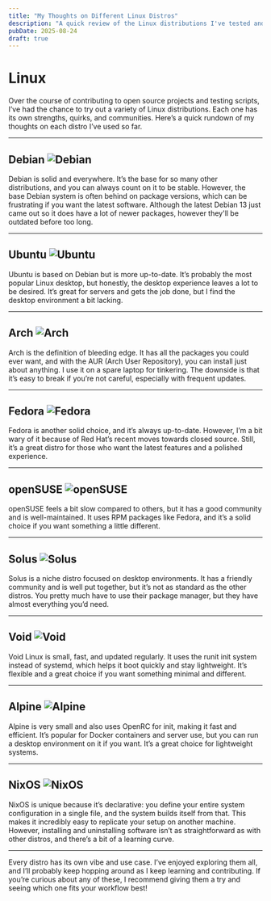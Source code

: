 ```yaml
---
title: "My Thoughts on Different Linux Distros"
description: "A quick review of the Linux distributions I've tested and what stands out about each."
pubDate: 2025-08-24
draft: true
---
```

# Linux

Over the course of contributing to open source projects and testing scripts, I’ve had the chance to try out a variety of Linux distributions. Each one has its own strengths, quirks, and communities. Here’s a quick rundown of my thoughts on each distro I’ve used so far.

---

## Debian ![Debian](https://avatars.githubusercontent.com/u/1854028?s=48&v=4)

Debian is solid and everywhere. It’s the base for so many other distributions, and you can always count on it to be stable. However, the base Debian system is often behind on package versions, which can be frustrating if you want the latest software. Although the latest Debian 13 just came out so it does have a lot of newer packages, however they'll be outdated before too long.

---

## Ubuntu ![Ubuntu](https://avatars.githubusercontent.com/u/4604537?s=48&v=4)

Ubuntu is based on Debian but is more up-to-date. It’s probably the most popular Linux desktop, but honestly, the desktop experience leaves a lot to be desired. It’s great for servers and gets the job done, but I find the desktop environment a bit lacking.

---

## Arch ![Arch](https://avatars.githubusercontent.com/u/4673648?s=48&v=4)

Arch is the definition of bleeding edge. It has all the packages you could ever want, and with the AUR (Arch User Repository), you can install just about anything. I use it on a spare laptop for tinkering. The downside is that it’s easy to break if you’re not careful, especially with frequent updates.

---

## Fedora ![Fedora](https://avatars.githubusercontent.com/u/3316637?s=48&v=4)

Fedora is another solid choice, and it’s always up-to-date. However, I’m a bit wary of it because of Red Hat’s recent moves towards closed source. Still, it’s a great distro for those who want the latest features and a polished experience.

---

## openSUSE ![openSUSE](https://avatars.githubusercontent.com/u/623819?s=48&v=4)

openSUSE feels a bit slow compared to others, but it has a good community and is well-maintained. It uses RPM packages like Fedora, and it’s a solid choice if you want something a little different.

---

## Solus ![Solus](https://avatars.githubusercontent.com/u/6185495?s=48&v=4)

Solus is a niche distro focused on desktop environments. It has a friendly community and is well put together, but it’s not as standard as the other distros. You pretty much have to use their package manager, but they have almost everything you’d need.

---

## Void ![Void](https://avatars.githubusercontent.com/u/37247796?s=48&v=4)

Void Linux is small, fast, and updated regularly. It uses the runit init system instead of systemd, which helps it boot quickly and stay lightweight. It’s flexible and a great choice if you want something minimal and different.

---

## Alpine ![Alpine](https://avatars.githubusercontent.com/u/7600810?s=48&v=4)

Alpine is very small and also uses OpenRC for init, making it fast and efficient. It’s popular for Docker containers and server use, but you can run a desktop environment on it if you want. It’s a great choice for lightweight systems.

---

## NixOS ![NixOS](https://avatars.githubusercontent.com/u/487568?s=48&v=4)

NixOS is unique because it’s declarative: you define your entire system configuration in a single file, and the system builds itself from that. This makes it incredibly easy to replicate your setup on another machine. However, installing and uninstalling software isn’t as straightforward as with other distros, and there’s a bit of a learning curve.

---

Every distro has its own vibe and use case. I’ve enjoyed exploring them all, and I’ll probably keep hopping around as I keep learning and contributing. If you’re curious about any of these, I recommend giving them a try and seeing which one fits your workflow best!
